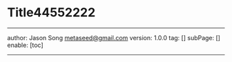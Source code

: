 # Title44552222
---
author: Jason Song <metaseed@gmail.com>
version: 1.0.0
tag: []
subPage: []
enable: [toc]

---

